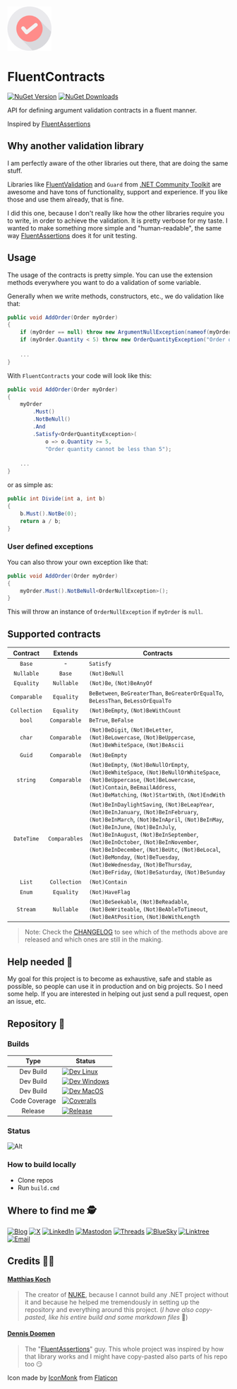 <img alt="Logo" width="100px" src="https://github.com/FluentContracts/FluentContracts/raw/develop/assets/icon.png"/>

# FluentContracts
[![NuGet Version](https://img.shields.io/nuget/v/FluentContracts?style=for-the-badge&logo=nuget&logoColor=white&color=green)](https://www.nuget.org/packages/FluentContracts/)
[![NuGet Downloads](https://img.shields.io/nuget/dt/FluentContracts?style=for-the-badge&logo=nuget&logoColor=white)](https://www.nuget.org/packages/FluentContracts/)

API for defining argument validation contracts in a fluent manner.

Inspired by [FluentAssertions](https://github.com/fluentassertions/fluentassertions)

## Why another validation library

I am  perfectly aware of the other libraries out there, that are doing the same stuff.

Libraries like [FluentValidation](https://github.com/FluentValidation/FluentValidation) and `Guard` from [.NET Community Toolkit](https://github.com/CommunityToolkit/dotnet) are awesome 
and have tons of functionality, support and experience. If you like those and use them already, that is fine.

I did this one, because I don't really like how the other libraries require you to write, in order to achieve the validation.
It is pretty verbose for my taste. I wanted to make something more simple and "human-readable", the same way [FluentAssertions](https://github.com/fluentassertions/fluentassertions) does it for unit testing.

## Usage

The usage of the contracts is pretty simple. You can use the extension methods everywhere you want to do a validation of some variable.

Generally when we write methods, constructors, etc., we do validation like that:
```csharp
public void AddOrder(Order myOrder)
{
    if (myOrder == null) throw new ArgumentNullException(nameof(myOrder));    
    if (myOrder.Quantity < 5) throw new OrderQuantityException("Order quantity cannot be less than 5");
    
    ...
}
```

With `FluentContracts` your code will look like this:
```csharp
public void AddOrder(Order myOrder)
{
    myOrder
        .Must()
        .NotBeNull()
        .And
        .Satisfy<OrderQuantityException>(
            o => o.Quantity >= 5, 
            "Order quantity cannot be less than 5");
    
    ...
}
```

or as simple as:

```csharp
public int Divide(int a, int b)
{
    b.Must().NotBe(0);    
    return a / b;
}
```
### User defined exceptions

You can also throw your own exception like that:
```csharp
public void AddOrder(Order myOrder)
{
    myOrder.Must().NotBeNull<OrderNullException>();
}
```

This will throw an instance of `OrderNullException` if `myOrder` is `null`.

## Supported contracts

|   Contract   |    Extends    | Contracts                                                                                                                                                                                                                                                                                                                                                                                                                                       |
|:------------:|:-------------:|-------------------------------------------------------------------------------------------------------------------------------------------------------------------------------------------------------------------------------------------------------------------------------------------------------------------------------------------------------------------------------------------------------------------------------------------------|
|    `Base`    |       -       | `Satisfy`                                                                                                                                                                                                                                                                                                                                                                                                                                       |
|  `Nullable`  |    `Base`     | `(Not)BeNull`                                                                                                                                                                                                                                                                                                                                                                                                                                   |
|  `Equality`  |  `Nullable`   | `(Not)Be`, `(Not)BeAnyOf`                                                                                                                                                                                                                                                                                                                                                                                                                       |
| `Comparable` |  `Equality`   | `BeBetween`, `BeGreaterThan`, `BeGreaterOrEqualTo`, `BeLessThan`, `BeLessOrEqualTo`                                                                                                                                                                                                                                                                                                                                                             |
| `Collection` |  `Equality`   | `(Not)BeEmpty`, `(Not)BeWithCount`                                                                                                                                                                                                                                                                                                                                                                                                              |
|    `bool`    | `Comparable`  | `BeTrue`, `BeFalse`                                                                                                                                                                                                                                                                                                                                                                                                                             |
|    `char`    | `Comparable`  | `(Not)BeDigit`, `(Not)BeLetter`, `(Not)BeLowercase`, `(Not)BeUppercase`, `(Not)BeWhiteSpace`, `(Not)BeAscii`                                                                                                                                                                                                                                                                                                                                    |
|    `Guid`    | `Comparable`  | `(Not)BeEmpty`                                                                                                                                                                                                                                                                                                                                                                                                                                  |
|   `string`   | `Comparable`  | `(Not)BeEmpty`, `(Not)BeNullOrEmpty`, `(Not)BeWhiteSpace`, `(Not)BeNullOrWhiteSpace`, `(Not)BeUppercase`, `(Not)BeLowercase`, `(Not)Contain`, `BeEmailAddress`, `(Not)BeMatching`, `(Not)StartWith`, `(Not)EndWith`                                                                                                                                                                                                                             |
|  `DateTime`  | `Comparables` | `(Not)BeInDaylightSaving`, `(Not)BeLeapYear`, `(Not)BeInJanuary`, `(Not)BeInFebruary`, `(Not)BeInMarch`, `(Not)BeInApril`, `(Not)BeInMay`, `(Not)BeInJune`, `(Not)BeInJuly`, `(Not)BeInAugust`, `(Not)BeInSeptember`, `(Not)BeInOctober`, `(Not)BeInNovember`, `(Not)BeInDecember`, `(Not)BeUtc`, `(Not)BeLocal`, `(Not)BeMonday`, `(Not)BeTuesday`, `(Not)BeWednesday`, `(Not)BeThursday`, `(Not)BeFriday`, `(Not)BeSaturday`, `(Not)BeSunday` |
|    `List`    | `Collection`  | `(Not)Contain`                                                                                                                                                                                                                                                                                                                                                                                                                                  |
|    `Enum`    |  `Equality`   | `(Not)HaveFlag`                                                                                                                                                                                                                                                                                                                                                                                                                                 |
|   `Stream`   |  `Nullable`   | `(Not)BeSeekable`, `(Not)BeReadable`, `(Not)BeWriteable`, `(Not)BeAbleToTimeout`, `(Not)BeAtPosition`, `(Not)BeWithLength`                                                                                                                                                                                                                                                                                                                      |

> Note: Check the [CHANGELOG](CHANGELOG.md) to see which of the methods above are released and which ones are still in the making.

## Help needed 🙏

My goal for this project is to become as exhaustive, safe and stable as possible, so people can use it in production and on big projects.
So I need some help. If you are interested in helping out just send a pull request, open an issue, etc.

## Repository 🚧

### Builds

|     Type      | Status                                                                                                                                                                                                                                                                 |
|:-------------:|------------------------------------------------------------------------------------------------------------------------------------------------------------------------------------------------------------------------------------------------------------------------|
|   Dev Build   | [![Dev Linux](https://img.shields.io/github/actions/workflow/status/FluentContracts/FluentContracts/dev-linux.yml?branch=dev&style=for-the-badge&logo=linux&logoColor=white)](https://github.com/FluentContracts/FluentContracts/actions)                              |
|   Dev Build   | [![Dev Windows](https://img.shields.io/github/actions/workflow/status/FluentContracts/FluentContracts/dev-windows.yml?branch=dev&style=for-the-badge&logo=windows10&logoColor=white)](https://github.com/FluentContracts/FluentContracts/actions)                      |
|   Dev Build   | [![Dev MacOS](https://img.shields.io/github/actions/workflow/status/FluentContracts/FluentContracts/dev-macos.yml?branch=dev&style=for-the-badge&logo=Apple&logoColor=white)](https://github.com/FluentContracts/FluentContracts/actions)                              |
| Code Coverage | [![Coveralls](https://img.shields.io/coverallsCoverage/github/FluentContracts/FluentContracts?branch=dev&style=for-the-badge&logo=coveralls&logoColor=white)](https://coveralls.io/github/FluentContracts/FluentContracts)                                             |
|    Release    | [![Release](https://img.shields.io/github/actions/workflow/status/FluentContracts/FluentContracts/master-release.yml?branch=master&style=for-the-badge&logo=nuget&logoColor=white&label=NuGet%20Packages)](https://github.com/FluentContracts/FluentContracts/actions) |

### Status

![Alt](https://repobeats.axiom.co/api/embed/5aeeab6e5ce07439108408d66453df63f9379eeb.svg "Repobeats analytics image")

### How to build locally

- Clone repos
- Run `build.cmd`

## Where to find me 🕵️

[![Blog](https://img.shields.io/badge/Blog-todorov.bg-black.svg?style=for-the-badge&logo=jekyll&logoColor=white)](https://todorov.bg)
[![X](https://img.shields.io/badge/twitter-%40totollygeek-lightgreen.svg?style=for-the-badge&logo=x&logoColor=white)](https://twitter.com/totollygeek)
[![LinkedIn](https://img.shields.io/badge/linkedin-totollygeek-blue.svg?style=for-the-badge&logo=linkedin&logoColor=white)](https://www.linkedin.com/in/totollygeek)
[![Mastodon](https://img.shields.io/badge/Mastodon-%40totollygeek@infosec.exchange-darkblue.svg?style=for-the-badge&logo=mastodon&logoColor=white)](https://infosec.exchange/@totollygeek)
[![Threads](https://img.shields.io/badge/Threads-%40totollygeek-red.svg?style=for-the-badge&logo=threads&logoColor=white)](https://www.threads.net/@totollygeek)
[![BlueSky](https://img.shields.io/badge/BlueSky-totollygeek.com-lightblue.svg?style=for-the-badge&logo=bluesky&logoColor=white)](https://bsky.app/profile/totollygeek.com)
[![Linktree](https://img.shields.io/badge/Linktree-totollygeek-yellow.svg?style=for-the-badge&logo=linktree&logoColor=white)](https://linktr.ee/totollygeek)
[![Email](https://img.shields.io/badge/Email-fluentcontracts@pm.me-blue.svg?style=for-the-badge&logo=proton&logoColor=white)](mailto://fluentcontracts@pm.me)


## Credits 🙇‍♂️

#### [Matthias Koch](https://twitter.com/matkoch87)
> The creator of [NUKE](https://nuke.build), because I cannot build any .NET project without it and because he helped me tremendously in setting up the repository and everything around this project. (_I have also copy-pasted, like his entire build and some markdown files_ 🤫)

#### [Dennis Doomen](https://twitter.com/ddoomen)
> The "[FluentAssertions](https://fluentassertions.com/)" guy. This whole project was inspired by how that library works and I might have copy-pasted also parts of his repo too 😏

Icon made by [IconMonk](https://www.flaticon.com/authors/icon-monk) from [Flaticon](https://www.flaticon.com) 
